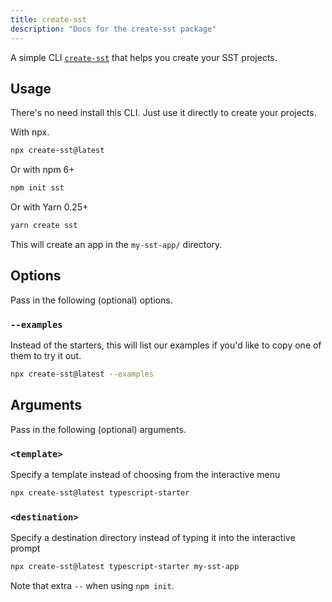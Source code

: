 ```yaml
---
title: create-sst
description: "Docs for the create-sst package"
---
```


A simple CLI [`create-sst`](https://www.npmjs.com/package/create-sst) that helps you create your SST projects.

## Usage

There's no need install this CLI. Just use it directly to create your projects.

With npx.

```bash
npx create-sst@latest
```

Or with npm 6+

```bash
npm init sst
```

Or with Yarn 0.25+

```bash
yarn create sst
```

This will create an app in the `my-sst-app/` directory.

## Options

Pass in the following (optional) options.

### `--examples`

Instead of the starters, this will list our examples if you'd like to copy one of them to try it out.

```bash
npx create-sst@latest --examples
```

## Arguments

Pass in the following (optional) arguments.

### `<template>`

Specify a template instead of choosing from the interactive menu

```bash
npx create-sst@latest typescript-starter
```

### `<destination>`

Specify a destination directory instead of typing it into the interactive prompt

```bash
npx create-sst@latest typescript-starter my-sst-app
```

Note that extra `--` when using `npm init`.
